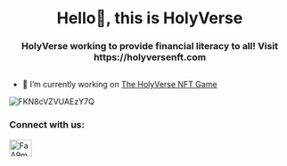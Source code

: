 <h1 align="center">Hello👋, this is HolyVerse</h1>
<h3 align="center">HolyVerse working to provide financial literacy to all! Visit https://holyversenft.com</h3>


<p align="left"> <a href="https://twitter.com/" target="blank"><img src="https://img.shields.io/twitter/follow/?logo=twitter&style=for-the-badge" alt="" /></a> </p>

- 🔭 I’m currently working on [The HolyVerse NFT Game](https://holyversenft.com)



![FKN8cVZVUAEzY7Q](https://user-images.githubusercontent.com/99456980/153528745-934193e4-402f-4b01-bafd-04e83eb4c805.jpg)



<h3 align="left">Connect with us:</h3>
<p align="left">
<a href="https://discord.gg/nftz" target="blank"><img align="center" src="https://raw.githubusercontent.com/rahuldkjain/github-profile-readme-generator/master/src/images/icons/Social/discord.svg" alt="FaA9mRE76q" height="30" width="40" /></a>
</p>


